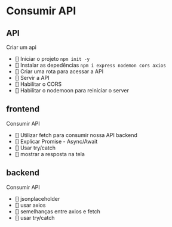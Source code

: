 # Consumir API

## API

Criar um api
- [] Iniciar o projeto `npm init -y`
- [] Instalar as depedências `npm i express nodemon cors axios`
- [] Criar uma rota para acessar a API
- [] Servir a API
- [] Habilitar o CORS
- [] Habilitar o nodemoon para reiniciar o server

## frontend 
Consumir API

- [] Utilizar fetch para consumir nossa API backend
- [] Explicar Promise - Async/Await
- [] Usar try/catch
- [] mostrar a resposta na tela

## backend
Consumir API

- [] jsonplaceholder
- [] usar axios
- [] semelhanças entre axios e fetch
- [] usar try/catch